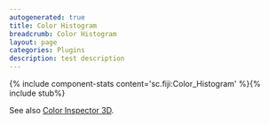 ```yaml
---
autogenerated: true
title: Color Histogram
breadcrumb: Color Histogram
layout: page
categories: Plugins
description: test description
---
```


{% include component-stats content='sc.fiji:Color\_Histogram' %}{% include stub%}


See also [Color Inspector 3D](Color_Inspector_3D).


